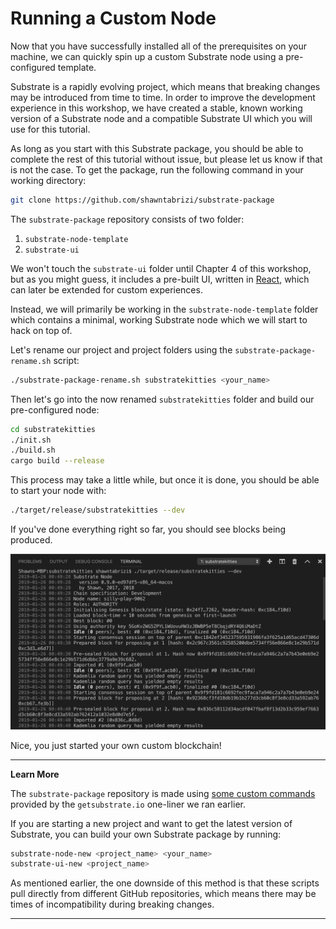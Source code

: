 Running a Custom Node
===

Now that you have successfully installed all of the prerequisites on your machine, we can quickly spin up a custom Substrate node using a pre-configured template.

Substrate is a rapidly evolving project, which means that breaking changes may be introduced from time to time. In order to improve the development experience in this workshop, we have created a stable, known working version of a Substrate node and a compatible Substrate UI which you will use for this tutorial.

As long as you start with this Substrate package, you should be able to complete the rest of this tutorial without issue, but please let us know if that is not the case. To get the package, run the following command in your working directory:

```bash
git clone https://github.com/shawntabrizi/substrate-package
```

The `substrate-package` repository consists of two folder:

1. `substrate-node-template`
2. `substrate-ui`

We won't touch the `substrate-ui` folder until Chapter 4 of this workshop, but as you might guess, it includes a pre-built UI, written in [React](https://reactjs.org/), which can later be extended for custom experiences.

Instead, we will primarily be working in the `substrate-node-template` folder which contains a minimal, working Substrate node which we will start to hack on top of.

Let's rename our project and project folders using the `substrate-package-rename.sh` script:

```bash
./substrate-package-rename.sh substratekitties <your_name>
```

Then let's go into the now renamed `substratekitties` folder and build our pre-configured node:

```bash
cd substratekitties
./init.sh
./build.sh
cargo build --release
```

This process may take a little while, but once it is done, you should be able to start your node with:

```bash
./target/release/substratekitties --dev
```

If you've done everything right so far, you should see blocks being produced.

![An image of the node producing new blocks](./assets/building-blocks.png)

Nice, you just started your own custom blockchain!

---
**Learn More**

The `substrate-package` repository is made using [some custom commands](https://github.com/paritytech/substrate-up) provided by the `getsubstrate.io` one-liner we ran earlier.

If you are starting a new project and want to get the latest version of Substrate, you can build your own Substrate package by running:

```bash
substrate-node-new <project_name> <your_name>
substrate-ui-new <project_name>
```

As mentioned earlier, the one downside of this method is that these scripts pull directly from different GitHub repositories, which means there may be times of incompatibility during breaking changes.

---
